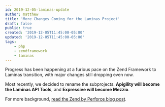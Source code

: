 ```yaml
---
id: 2019-12-05-laminas-update
author: matthew
title: 'More Changes Coming for the Laminas Project'
draft: false
public: true
created: '2019-12-05T11:45:00-05:00'
updated: '2019-12-05T11:45:00-05:00'
tags:
    - php
    - zendframework
    - laminas
---
```


Progress has been happening at a furious pace on the Zend Framework to Laminas
transition, with major changes still dropping even now.

Most recently, we decided to rename the subprojects. **Apigility will become the
Laminas API Tools**, and **Expressive will become Mezzio**.

For more background, [read the Zend by Perforce blog
post](https://www.zend.com/blog/laminas-transition-update).
